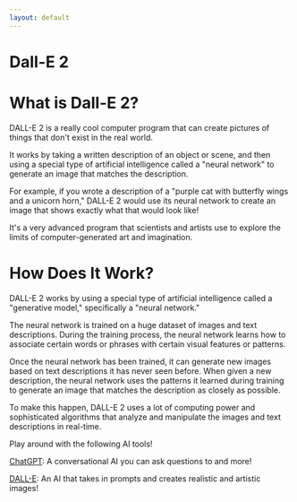```yaml
---
layout: default
---
```


# Dall-E 2

# What is Dall-E 2? 

DALL-E 2 is a really cool computer program that can create pictures of things that don't exist in the real world.

It works by taking a written description of an object or scene, and then using a special type of artificial intelligence called a "neural network" to generate an image that matches the description.

For example, if you wrote a description of a "purple cat with butterfly wings and a unicorn horn," DALL-E 2 would use its neural network to create an image that shows exactly what that would look like!

It's a very advanced program that scientists and artists use to explore the limits of computer-generated art and imagination.


# How Does It Work?

DALL-E 2 works by using a special type of artificial intelligence called a "generative model," specifically a "neural network."

The neural network is trained on a huge dataset of images and text descriptions. During the training process, the neural network learns how to associate certain words or phrases with certain visual features or patterns.

Once the neural network has been trained, it can generate new images based on text descriptions it has never seen before. When given a new description, the neural network uses the patterns it learned during training to generate an image that matches the description as closely as possible.

To make this happen, DALL-E 2 uses a lot of computing power and sophisticated algorithms that analyze and manipulate the images and text descriptions in real-time.



Play around with the following AI tools!

[ChatGPT](https://openai.com/blog/chatgpt): A conversational AI you can ask questions to and more!

[DALL-E](https://openai.com/product/dall-e-2): An AI that takes in prompts and creates realistic and artistic images!
